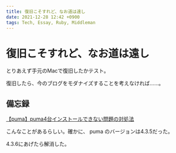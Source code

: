 ```yaml
---
title: 復旧こそすれど、なお道は遠し
date: 2021-12-28 12:42 +0900
tags: Tech, Essay, Ruby, Middleman
---
```


# 復旧こそすれど、なお道は遠し

とりあえず手元のMacで復旧したかテスト。

復旧したら、今のブログをモダナイズすることを考えなければ……。

## 備忘録

[【puma】puma4台インストールできない問題の対処法](https://qiita.com/aiandrox/items/9389696ebc3cc6d3422e)

こんなことがあるらしい。確かに、 puma のバージョンは4.3.5だった。

4.3.6にあげたら解消した。